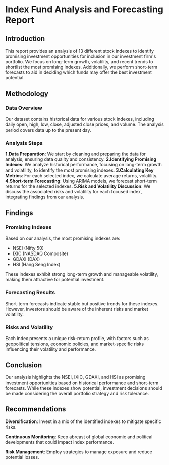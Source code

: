 # Index Fund Analysis and Forecasting Report

## Introduction 
This report provides an analysis of 13 different stock
indexes to identify promising investment opportunities for inclusion in
our investment firm\'s portfolio. We focus on long-term growth,
volatility, and recent trends to shortlist the most promising indexes.
Additionally, we perform short-term forecasts to aid in deciding which
funds may offer the best investment potential.

## Methodology

### Data Overview 
Our dataset contains historical data for various stock indexes, including daily open, high, low, close, adjusted close prices, and volume. The analysis period covers data up to the present day.

### Analysis Steps 

**1.Data Preparation**: We start by cleaning and preparing the data for analysis, ensuring data quality and consistency.
**2.Identifying Promising Indexes**: We analyze historical performance, focusing on long-term growth and volatility, to identify the most promising indexes. 
**3.Calculating Key Metrics**: For each selected index, we calculate average returns, volatility.
**4.Short-term Forecasting**: Using ARIMA models, we forecast short-term returns for the selected indexes. 
**5.Risk and Volatility Discussion**: We discuss the associated risks and volatility for each focused index, integrating findings from our analysis.

## Findings
### Promising Indexes 
Based on our analysis, the most promising indexes are:

- NSEI (Nifty 50) 
- IXIC (NASDAQ Composite) 
- GDAXI (DAX) 
- HSI (Hang
Seng Index)

These indexes exhibit strong long-term growth and manageable volatility, making them attractive for potential investment.

### Forecasting Results 
Short-term forecasts indicate stable but positive trends for these indexes. However, investors should be aware of the inherent risks and market volatility.

### Risks and Volatility 
Each index presents a unique risk-return profile, with factors such as geopolitical tensions, economic policies, and market-specific risks influencing their volatility and performance.

## Conclusion 
Our analysis highlights the NSEI, IXIC, GDAXI, and HSI as
promising investment opportunities based on historical performance and
short-term forecasts. While these indexes show potential, investment
decisions should be made considering the overall portfolio strategy and
risk tolerance.

## Recommendations 

**Diversification**: Invest in a mix of the identified
indexes to mitigate specific risks. 

**Continuous Monitoring**: Keep abreast
of global economic and political developments that could impact index
performance. 

**Risk Management**: Employ strategies to manage exposure and
reduce potential losses.
